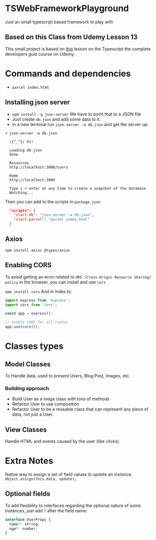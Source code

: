 # TSWebFrameworkPlayground
Just an small typescript based framework to play with

## Based on this Class from Udemy Lesson 13

This small project is based on [this](https://www.udemy.com/course/typescript-the-complete-developers-guide/learn/lecture/15066880#overview) lesson on the Typescript the complete developers guid course on Udemy.

# Commands and dependencies 

* ```parcel index.html```

## Installing json server

* ```npm install -g json-server```
We have to point that to a JSON file
* Just create ```db.json``` and add some data to it.
* In a new terminal run ```json-server -w db.json``` and get the server up:

```
➜ json-server -w db.json

  \{^_^}/ hi!

  Loading db.json
  Done

  Resources
  http://localhost:3000/users

  Home
  http://localhost:3000

  Type s + enter at any time to create a snapshot of the database
  Watching...
  ```

Then you can add to the scripts in ```package.json```

```JSON
  "scripts": {
    "start:db": "json-server -w db.json",
    "start:parcel": "parcel index.html"
  }
```

## Axios

```npm install axios @types/axios```

## Enabling CORS

To avoid getting an error related to ```ORS (Cross-Origin Resource Sharing) policy``` in the browser, you can install and use ```cors```

```npm install cors```
And in index.ts:
```Javascript
import express from 'express';
import cors from 'cors';

const app = express();

// Enable CORS for all routes
app.use(cors());
```

# Classes types

## Model Classes

To Handle data, used to present Users, Blog Post, Images, etc.


### Building approach

* Build User as a mega class with tons of methods
* Refactor User to use composition
* Refactor User to be a reusable class that can represent any piece of data, not just a User.

## View Classes 
Handle HTML and events caused by the user (like clicks).

# Extra Notes

Native way to assign a set of field values to update an instance. 
```Object.assign(this.data, update);```

## Optional fields
To add flexibility to interfaces regarding the optional nature of some instances, just add ```?``` after the field name:

```Javascript
interface UserProps {
  name?: string;
  age?: number;
}
```





